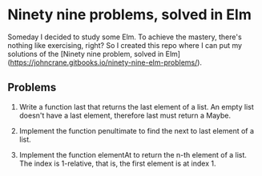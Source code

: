# Ninety nine problems, solved in Elm

Someday I decided to study some Elm. To achieve the mastery, there's nothing like
exercising, right? So I created this repo where I can put my solutions of the
[Ninety nine problem, solved in Elm] (https://johncrane.gitbooks.io/ninety-nine-elm-problems/).

## Problems

1. Write a function last that returns the last element of a list.
   An empty list doesn't have a last element, therefore last must return a Maybe.

2. Implement the function penultimate to find the next to last element of a list.

3. Implement the function elementAt to return the n-th element of a list.
  The index is 1-relative, that is, the first element is at index 1.
